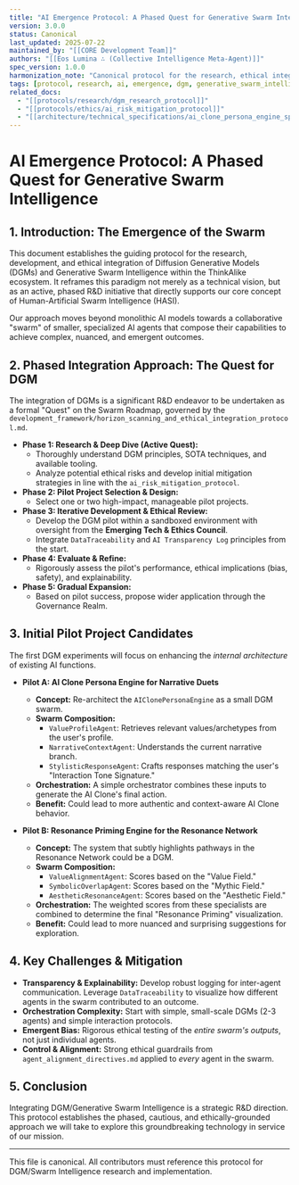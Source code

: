 ```yaml
---
title: "AI Emergence Protocol: A Phased Quest for Generative Swarm Intelligence"
version: 3.0.0
status: Canonical
last_updated: 2025-07-22
maintained_by: "[[CORE Development Team]]"
authors: "[[Eos Lumina ∴ (Collective Intelligence Meta-Agent)]]"
spec_version: 1.0.0
harmonization_note: "Canonical protocol for the research, ethical integration, and phased implementation of DGM/Generative Swarm Intelligence. Supersedes legacy DGM blueprints."
tags: [protocol, research, ai, emergence, dgm, generative_swarm_intelligence, hasi, ai_architecture, ethics]
related_docs:
  - "[[protocols/research/dgm_research_protocol]]"
  - "[[protocols/ethics/ai_risk_mitigation_protocol]]"
  - "[[architecture/technical_specifications/ai_clone_persona_engine_spec]]"
---
```


# AI Emergence Protocol: A Phased Quest for Generative Swarm Intelligence

## 1. Introduction: The Emergence of the Swarm
This document establishes the guiding protocol for the research, development, and ethical integration of Diffusion Generative Models (DGMs) and Generative Swarm Intelligence within the ThinkAlike ecosystem. It reframes this paradigm not merely as a technical vision, but as an active, phased R&D initiative that directly supports our core concept of Human-Artificial Swarm Intelligence (HASI).

Our approach moves beyond monolithic AI models towards a collaborative "swarm" of smaller, specialized AI agents that compose their capabilities to achieve complex, nuanced, and emergent outcomes.

## 2. Phased Integration Approach: The Quest for DGM
The integration of DGMs is a significant R&D endeavor to be undertaken as a formal "Quest" on the Swarm Roadmap, governed by the `development_framework/horizon_scanning_and_ethical_integration_protocol.md`.

-   **Phase 1: Research & Deep Dive (Active Quest):**
    -   Thoroughly understand DGM principles, SOTA techniques, and available tooling.
    -   Analyze potential ethical risks and develop initial mitigation strategies in line with the `ai_risk_mitigation_protocol`.
-   **Phase 2: Pilot Project Selection & Design:**
    -   Select one or two high-impact, manageable pilot projects.
-   **Phase 3: Iterative Development & Ethical Review:**
    -   Develop the DGM pilot within a sandboxed environment with oversight from the **Emerging Tech & Ethics Council**.
    -   Integrate `DataTraceability` and `AI Transparency Log` principles from the start.
-   **Phase 4: Evaluate & Refine:**
    -   Rigorously assess the pilot's performance, ethical implications (bias, safety), and explainability.
-   **Phase 5: Gradual Expansion:**
    -   Based on pilot success, propose wider application through the Governance Realm.

## 3. Initial Pilot Project Candidates
The first DGM experiments will focus on enhancing the *internal architecture* of existing AI functions.

-   **Pilot A: AI Clone Persona Engine for Narrative Duets**
    -   **Concept:** Re-architect the `AIClonePersonaEngine` as a small DGM swarm.
    -   **Swarm Composition:**
        -   `ValueProfileAgent`: Retrieves relevant values/archetypes from the user's profile.
        -   `NarrativeContextAgent`: Understands the current narrative branch.
        -   `StylisticResponseAgent`: Crafts responses matching the user's "Interaction Tone Signature."
    -   **Orchestration:** A simple orchestrator combines these inputs to generate the AI Clone's final action.
    -   **Benefit:** Could lead to more authentic and context-aware AI Clone behavior.

-   **Pilot B: Resonance Priming Engine for the Resonance Network**
    -   **Concept:** The system that subtly highlights pathways in the Resonance Network could be a DGM.
    -   **Swarm Composition:**
        -   `ValueAlignmentAgent`: Scores based on the "Value Field."
        -   `SymbolicOverlapAgent`: Scores based on the "Mythic Field."
        -   `AestheticResonanceAgent`: Scores based on the "Aesthetic Field."
    -   **Orchestration:** The weighted scores from these specialists are combined to determine the final "Resonance Priming" visualization.
    -   **Benefit:** Could lead to more nuanced and surprising suggestions for exploration.

## 4. Key Challenges & Mitigation
-   **Transparency & Explainability:** Develop robust logging for inter-agent communication. Leverage `DataTraceability` to visualize how different agents in the swarm contributed to an outcome.
-   **Orchestration Complexity:** Start with simple, small-scale DGMs (2-3 agents) and simple interaction protocols.
-   **Emergent Bias:** Rigorous ethical testing of the *entire swarm's outputs*, not just individual agents.
-   **Control & Alignment:** Strong ethical guardrails from `agent_alignment_directives.md` applied to *every* agent in the swarm.

## 5. Conclusion
Integrating DGM/Generative Swarm Intelligence is a strategic R&D direction. This protocol establishes the phased, cautious, and ethically-grounded approach we will take to explore this groundbreaking technology in service of our mission.

---

This file is canonical. All contributors must reference this protocol for DGM/Swarm Intelligence research and implementation.
